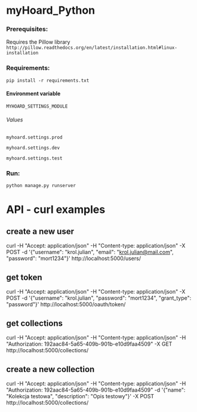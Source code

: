 myHoard_Python
==============

### Prerequisites:

Requires the Pillow library
``http://pillow.readthedocs.org/en/latest/installation.html#linux-installation``

### Requirements:

 ``pip install -r requirements.txt``

#### Environment variable

``MYHOARD_SETTINGS_MODULE``

###### Values

``myhoard.settings.prod``

``myhoard.settings.dev``

``myhoard.settings.test``

### Run:

``python manage.py runserver``


# API - curl examples
## create a new user
curl -H "Accept: application/json" -H "Content-type: application/json" -X POST -d '{"username": "krol.julian", "email": "krol.julian@mail.com", "password": "mort1234"}' http://localhost:5000/users/

## get token
curl -H "Accept: application/json" -H "Content-type: application/json" -X POST -d '{"username": "krol.julian", "password": "mort1234", "grant_type": "password"}' http://localhost:5000/oauth/token/

## get collections
curl -H "Accept: application/json" -H "Content-type: application/json" -H "Authorization: 192aac84-5a65-409b-901b-e10d9faa4509" -X GET http://localhost:5000/collections/

## create a new collection
curl -H "Accept: application/json" -H "Content-type: application/json" -H "Authorization: 192aac84-5a65-409b-901b-e10d9faa4509" -d '{"name": "Kolekcja testowa", "description": "Opis testowy"}' -X POST http://localhost:5000/collections/